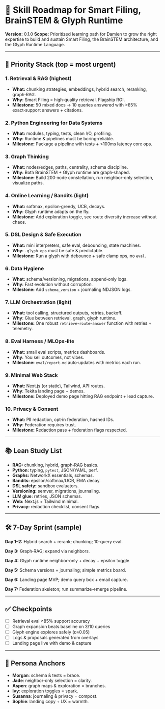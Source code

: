 # 🧭 Skill Roadmap for Smart Filing, BrainSTEM & Glyph Runtime

**Version:** 0.1.0
**Scope:** Prioritized learning path for Damien to grow the right expertise to build and sustain Smart Filing, the BrainSTEM architecture, and the Glyph Runtime Language.

---

## 🎯 Priority Stack (top = most urgent)

### 1. Retrieval & RAG (highest)

* **What:** chunking strategies, embeddings, hybrid search, reranking, graph‑RAG.
* **Why:** Smart Filing = high‑quality retrieval. Flagship ROI.
* **Milestone:** 50 mixed docs → 10 queries answered with >85% exact‑support answers + citations.

### 2. Python Engineering for Data Systems

* **What:** modules, typing, tests, clean I/O, profiling.
* **Why:** Runtime & pipelines must be boring‑reliable.
* **Milestone:** Package a pipeline with tests + <100ms latency core ops.

### 3. Graph Thinking

* **What:** nodes/edges, paths, centrality, schema discipline.
* **Why:** Both BrainSTEM + Glyph runtime are graph‑shaped.
* **Milestone:** Build 200‑node constellation, run neighbor‑only selection, visualize paths.

### 4. Online Learning / Bandits (light)

* **What:** softmax, epsilon‑greedy, UCB, decays.
* **Why:** Glyph runtime adapts on the fly.
* **Milestone:** Add exploration toggle, see route diversity increase without chaos.

### 5. DSL Design & Safe Execution

* **What:** mini interpreters, safe eval, debouncing, state machines.
* **Why:** `.glyph ops` must be safe & predictable.
* **Milestone:** Run a glyph with debounce + safe clamp ops, no `eval`.

### 6. Data Hygiene

* **What:** schema/versioning, migrations, append‑only logs.
* **Why:** Fast evolution without corruption.
* **Milestone:** Add `schema_version` + journaling NDJSON logs.

### 7. LLM Orchestration (light)

* **What:** tool calling, structured outputs, retries, backoff.
* **Why:** Glue between retrieval, graph, glyph runtime.
* **Milestone:** One robust `retrieve→route→answer` function with retries + telemetry.

### 8. Eval Harness / MLOps‑lite

* **What:** small eval scripts, metrics dashboards.
* **Why:** You sell outcomes, not vibes.
* **Milestone:** `eval/report.md` auto‑updates with metrics each run.

### 9. Minimal Web Stack

* **What:** Next.js (or static), Tailwind, API routes.
* **Why:** Tekita landing page + demos.
* **Milestone:** Deployed demo page hitting RAG endpoint + lead capture.

### 10. Privacy & Consent

* **What:** PII redaction, opt‑in federation, hashed IDs.
* **Why:** Federation requires trust.
* **Milestone:** Redaction pass + federation flags respected.

---

## 📚 Lean Study List

* **RAG:** chunking, hybrid, graph‑RAG basics.
* **Python:** typing, `pytest`, JSON/YAML, perf.
* **Graphs:** NetworkX essentials, schemas.
* **Bandits:** epsilon/softmax/UCB, EMA decay.
* **DSL safety:** sandbox evaluators.
* **Versioning:** semver, migrations, journaling.
* **LLM glue:** retries, JSON schemas.
* **Web:** Next.js + Tailwind minimal.
* **Privacy:** redaction checklist, consent flags.

---

## 🛠️ 7‑Day Sprint (sample)

**Day 1–2:** Hybrid search + rerank; chunking; 10‑query eval.

**Day 3:** Graph‑RAG; expand via neighbors.

**Day 4:** Glyph runtime neighbor‑only + decay + epsilon toggle.

**Day 5:** Schema versions + journaling; simple metrics board.

**Day 6:** Landing page MVP; demo query box + email capture.

**Day 7:** Federation skeleton; run summarize→merge pipeline.

---

## ✅ Checkpoints

* [ ] Retrieval eval ≥85% support accuracy
* [ ] Graph expansion beats baseline on 3/10 queries
* [ ] Glyph engine explores safely (ε≈0.05)
* [ ] Logs & proposals generated from overlays
* [ ] Landing page live with demo & capture

---

## 🧩 Persona Anchors

* **Morgan**: schema & tests = brace.
* **Jade**: neighbor‑only selection = clarity.
* **Aspen**: graph maps & exploration = branches.
* **Ivy**: exploration toggles = spark.
* **Susanna**: journaling & privacy = compost.
* **Sophie**: landing copy + UX = warmth.
